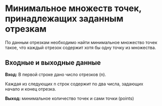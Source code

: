 # Минимальное множеств точек, принадлежащих заданным отрезкам

По данным отрезкам необходимо найти минимальное множество точек такое, что каждый отрезок содержит хотя бы одну точку из множества.


## Входные и выходные данные

**Вход:**  В первой строке дано число отрезков (n).

Каждая из следующих n строк содержит по два числа, задающих начало и конец отрезка.

**Выход:** минимальное количество точек и сами точки (points)